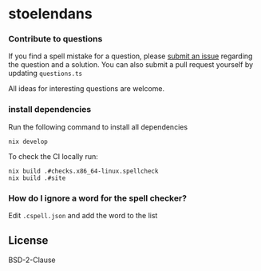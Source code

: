 # stoelendans

### Contribute to questions

If you find a spell mistake for a question, please [submit an issue](https://github.com/sempruijs/stoelendans/issues/new) regarding the question and a solution.
You can also submit a pull request yourself by updating ```questions.ts```

All ideas for interesting questions are welcome.

### install dependencies

Run the following command to install all dependencies

```shell
nix develop
```

To check the CI locally run:
```shell
nix build .#checks.x86_64-linux.spellcheck
nix build .#site
```
### How do I ignore a word for the spell checker?

Edit ```.cspell.json``` and add the word to the list

## License

BSD-2-Clause

